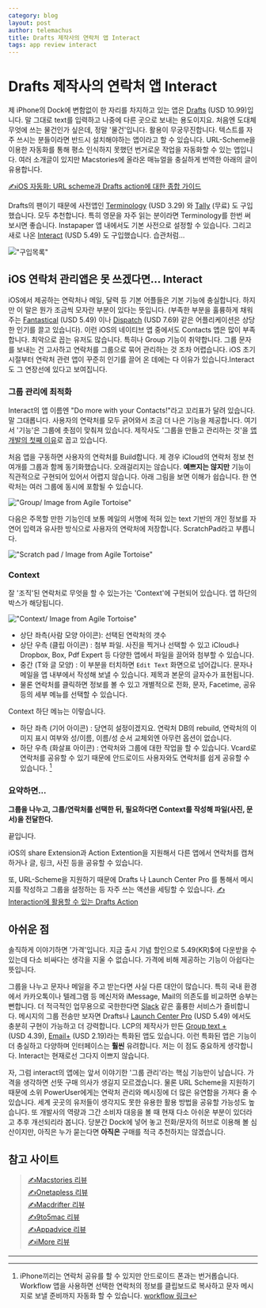 ```yaml
--- 
category: blog
layout: post
author: telemachus
title: Drafts 제작사의 연락처 앱 Interact
tags: app review interact
--- 
```




# Drafts 제작사의 연락처 앱 Interact

제 iPhone의 Dock에 변함없이 한 자리를 차지하고 있는 앱은 [Drafts](https://itunes.apple.com/kr/app/drafts-4-quickly-capture-notes/id905337691?mt=8&uo=4&at=10lus3) (USD 10.99)입니다. 말 그대로 text를 입력하고 나중에 다른 곳으로 보내는 용도이지요. 처음엔 도대체 무엇에 쓰는 물건인가 싶은데, 정말 '물건'입니다. 활용이 무궁무진합니다. 텍스트를 자주 쓰시는 분들이라면 반드시 설치해야하는 앱이라고 할 수 있습니다. URL-Scheme을 이용한 자동화를 통해 평소 인식하지 못했던 번거로운 작업을 자동화할 수 있는 앱입니다. 여러 소개글이 있지만 Macstories에 올라온 매뉴얼을 충실하게 번역한 아래의 글이 유용합니다.

[✍iOS 자동화: URL scheme과 Drafts action에 대한 종합 가이드](http://yoonjiman.net/2014/01/21/guide-url-scheme-ios-drafts/)

Drafts의 팬이기 때문에 사전앱인 [Terminology](https://itunes.apple.com/kr/app/terminology-3-extensible-dictionary/id687798859?mt=8&uo=4&at=10lus3) (USD 3.29) 와 [Tally](https://itunes.apple.com/kr/app/tally-2-quick-counter/id957912407?mt=8&uo=4&at=10lus3) (무료) 도 구입했습니다. 모두 추천합니다. 특히 영문을 자주 읽는 분이라면 Terminology를 한번 써 보시면 좋습니다. Instapaper 앱 내에서도 기본 사전으로 설정할 수 있습니다. 그리고 새로 나온 [Interact](https://itunes.apple.com/kr/app/interact-do-more-your-contacts!/id1045605097?mt=8&uo=4&at=10lus3) (USD 5.49) 도 구입했습니다. 습관처럼…

!["구입목록"](https://farm2.staticflickr.com/1477/24362602096_e0e07ce9fa_o.jpg "구입목록")


## iOS 연락처 관리앱은 못 쓰겠다면… Interact

 iOS에서 제공하는 연락처나 메일, 달력 등 기본 어플들은 기본 기능에 충실합니다. 하지만 이 말은 뭔가 조금씩 모자란 부분이 있다는 뜻입니다. (부족한 부분을 훌륭하게 채워주는 [Fantastical](https://itunes.apple.com/kr/app/fantastical-2-calendar-reminders/id718043190?mt=8&uo=4&at=10lus3) (USD 5.49) 이나 [Dispatch](https://itunes.apple.com/kr/app/dispatch-email-meets-gtd-textexpander/id642022747?mt=8&uo=4&at=10lus3) (USD 7.69) 같은 어플리케이션은 상당한 인기를 끌고 있습니다). 이런 iOS의 네이티브 앱 중에서도 Contacts 앱은 많이 부족합니다. 최악으로 꼽는 유저도 많습니다. 특히나 Group 기능이 취약합니다. 그룹 문자를 보내는 건 고사하고 연락처를 그룹으로 묶어 관리하는 것 조차 어렵습니다. iOS 초기 시절부터 연락처 관련 앱이 꾸준히 인기를 끌어 온 데에는 다 이유가 있습니다.Interact도 그 연장선에 있다고 보여집니다.

### 그룹 관리에 최적화
Interact의 앱 이름엔 "Do more with your Contacts!"라고 꼬리표가 달려 있습니다. 말 그대롭니다. 사용자의 연락처를 모두 긁어와서 조금 더 나은 기능을 제공합니다. 여기서 '기능'은 그룹에 촛점이 맞춰져 있습니다. 제작사도 '그룹을 만들고 관리하는 것'을 [앱 개발의  첫째 이유](http://agiletortoise.com/blog/2016/01/13/interact-10-do-more-with-contacts/)로 꼽고 있습니다.

처음 앱을 구동하면 사용자의 연락처를 Build합니다. 제 경우 iCloud의 연락처 정보 천 여개를 그룹과 함께 동기화했습니다. 오래걸리지는 않습니다. **예쁘지는 않지만** 기능이 직관적으로 구현되어 있어서 어렵지 않습니다. 아래 그림을 보면 이해가 쉽습니다. 한 연락처는 여러 그룹에 동시에 포함될 수 있습니다.

!["Group/ Image from Agile Tortoise"](http://media.screensteps.me/agiletortoise/pjfz63/browsing-and-editing-groups.png?1452611411)

다음은 주목할 만한 기능인데 보통 메일의 서명에 적혀 있는 text 기반의 개인 정보를 자연어 입력과 유사한 방식으로 사용자의 연락처에 저장합니다. ScratchPad라고 부릅니다.

!["Scratch pad / Image from Agile Tortoise"](http://img-1775.kxcdn.com/interact-release/9C25463B-ED85-4B3D-99BD-08270E784928.PNG)

### Context

잘 '조직'된 연락처로 무엇을 할 수 있는가는 'Context'에 구현되어 있습니다. 앱 하단의 박스가 해당됩니다. 

!["Context/ Image from Agile Tortoise"](http://media.agiletortoise.com/interact-press-kit/interact-deviceshots/Interact-iPhone-Device-Black.png)

- 상단 좌측(사람 모양 아이콘):  선택된 연락처의 갯수
- 상단 우측 (클립 아이콘) : 첨부 파일. 사진을 찍거나 선택할 수 있고 iCloud나 Dropbox, Box, Pdf Expert 등 다양한 앱에서 파일을 끌어와 첨부할 수 있습니다.
- 중간 (T와 글 모양) : 이 부분을 터치하면 `Edit Text` 화면으로 넘어갑니다. 문자나 메일을 앱 내부에서 작성해 보낼 수 있습니다. 제목과 본문의 글자수가 표현됩니다.  
- 물론 연락처를 클릭하면 정보를 볼 수 있고 개별적으로 전화, 문자, Facetime, 공유 등의 세부 메뉴를 선택할 수 있습니다.

Context 하단 메뉴는 이렇습니다.

- 하단 좌측 (기어 아이콘) : 당연히 설정이겠지요. 연락처 DB의 rebuild, 연락처의 이미지 표시 여부와 성/이름, 이름/성 순서 교체외엔 아무런 옵션이 없습니다.
- 하단 우측 (화살표 아이콘) : 연락처와 그룹에 대한 작업을 할 수 있습니다. Vcard로 연락처를 공유할 수 있기 때문에 안드로이드 사용자와도 연락처를 쉽게 공유할 수 있습니다. [^1]


###  요약하면…

**그룹을 나누고, 그룹/연락처를 선택한 뒤, 필요하다면 Context를 작성해 파일(사진, 문서)을 전달한다.**

끝입니다.

iOS의 share Extension과 Action Extention을 지원해서 다른 앱에서 연락처를 캡쳐하거나 글, 링크, 사진 등을 공유할 수 있습니다.

또, URL-Scheme을 지원하기 때문에 Drafts 나 Launch Center Pro 를 통해서 메시지를 작성하고 그룹을 설정하는 등 자주 쓰는 액션을 세팅할 수 있습니다. 
[✍Interaction에 활용할 수 있는 Drafts Action](http://drafts4-actions.agiletortoise.com/apps/1969)


## 아쉬운 점

솔직하게 이야기하면 '가격'입니다. 지금 출시 기념 할인으로 5.49(KR)$에 다운받을 수 있는데 다소 비싸다는 생각을 지울 수 없습니다. 가격에 비해 제공하는 기능이 아쉽다는 뜻입니다. 

그룹을 나누고 문자나 메일을 주고 받는다면 사실 다른 대안이 많습니다. 특히 국내 환경에서 카카오톡이나 텔레그램 등 메신저와 iMessage, Mail의 의존도를 비교하면 승부는 뻔합니다. 더 적극적인 업무용으로 국한한다면 [Slack](https://slack.com/) 같은 훌륭한 서비스가 즐비합니다. 메시지의 그룹 전송만 보자면 Drafts나 [Launch Center Pro](https://itunes.apple.com/kr/app/launch-center-pro-shortcut/id532016360?mt=8&uo=4&at=10lus3) (USD 5.49) 에서도 충분히 구현이 가능하고 더 강력합니다. LCP의 제작사가 만든 [Group text +](https://itunes.apple.com/kr/app/group-text+/id928002510?mt=8&uo=4&at=10lus3) (USD 4.39), [Email+](https://itunes.apple.com/kr/app/email+/id928891456?mt=8&uo=4&at=10lus3) (USD 2.19)라는 특화된 앱도 있습니다. 이런 특화된 앱은 기능이 더 충실하고 다양하며 인터페이스는 **훨씬** 유려합니다. 저는 이 점도 중요하게 생각합니다. Interact는 현재로선 그다지 이쁘지 않습니다.

자, 그럼 interact의 앱에는 앞서 이야기한 '그룹 관리'라는 핵심 기능만이 남습니다. 가격을 생각하면 선뜻 구매 의사가 생길지 모르겠습니다. 물론 URL Scheme을 지원하기 때문에 소위 PowerUser에게는 연락처 관리와 메시징에 더 많은 유연함을 가져다 줄 수 있습니다. 세계 곳곳의 유저들이 생각지도 못한 유용한 활용 방법을 공유할 가능성도 높습니다. 또 개발사의 역량과 그간 소비자 대응을 볼 때 현재 다소 아쉬운 부분이 있더라고 추후 개선되리라 봅니다. 당분간 Dock에 넣어 놓고 전화/문자의 허브로 이용해 볼 심산이지만, 아직은 누가 묻는다면 **아직은** 구매를 적극 추천하지는 않겠습니다. 


## 참고 사이트
> [✍Macstories 리뷰](https://www.macstories.net/reviews/interact-a-powerful-contact-group-manager/)  
> [✍Onetapless 리뷰](https://onetapless.com/interact-contacts-power-users)  
> [✍Macdrifter 리뷰](http://www.macdrifter.com/2016/01/interact-for-ios.html)  
> [✍9to5mac 리뷰](http://9to5mac.com/2016/01/13/interact-power-user-contacts-app/)  
> [✍Appadvice 리뷰](http://appadvice.com/review/interact-do-more-with-your-contacts)  
> [✍iMore 리뷰](http://www.imore.com/interact-powerful-new-way-manage-and-communicate-your-contacts)  

-------

[^1]: iPhone끼리는 연락처 공유를 할 수 있지만 안드로이드 폰과는 번거롭습니다. Workflow 앱을 사용하면 선택한 연락처의 정보를 클립보드로 복사하고 문자 메시지로 보낼 준비까지 자동화 할 수 있습니다. [workflow 링크](https://workflow.is/workflows/f3802e5e81534e5aa57e4821aa2b648c)

